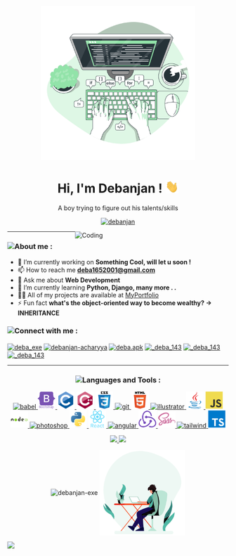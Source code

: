 <h1 align="center"><img src="https://github.com/debanjan-exe/debanjan-exe/blob/main/Code%20typing-bro.png?raw=true" width="350px"></h1>

<h1 align="center">Hi, I'm Debanjan ! <img src="https://github.com/ABSphreak/ABSphreak/blob/master/gifs/Hi.gif" width="30px"></h1>
<p align="center">A boy trying to figure out his talents/skills</p>
<!---
<p align="center"> <a href="https://github.com/ryo-ma/github-profile-trophy"><img src="https://github-profile-trophy.vercel.app/?username=debanjan-exe" alt="debanjan-exe" /></a> </p>
https://cdn.dribbble.com/users/1626229/screenshots/14978408/media/55048f248647c65901935800b5838be6.jpg
--->

<p align="center"> <a href="https://github.com/ryo-ma/github-profile-trophy"><img src="https://github-profile-trophy.vercel.app/?username=kumarnurav9811" alt="debanjan" /></a> </p>
<img align="right" alt="Coding" width="350" src="https://raw.githubusercontent.com/abhisheknaiidu/abhisheknaiidu/master/code.gif?compress=1&resize=1000x700">
<!-- <img align="right" alt="Person coding gif" src="https://github.com/chandan-reddy-k/chandan-reddy-k/blob/master/assets/coding.gif" width="350" /> -->


---
<h3 align="left"><img src="https://raw.githubusercontent.com/innng/innng/master/assets/kyubey.gif" width="40">About me : </h3>

- 🔭 I’m currently working on **Something Cool, will let u soon !**
- 📫 How to reach me **deba1652001@gmail.com**
- 💬 Ask me about **Web Development**
- 🌱 I’m currently learning **Python, Django, many more . .**
- 👨‍💻 All of my projects are available at [MyPortfolio](https://debanjan.netlify.app/)
- ⚡ Fun fact **what's the object-oriented way to become wealthy? -> INHERITANCE**

<h3 align="left"><img src="https://c.tenor.com/ZMlLPnfpTdQAAAAi/phone-ringing.gif" width="25">Connect with me :</h3>
<p align="left">
<a href="https://twitter.com/deba_exe" target="blank"><img align="center" src="https://raw.githubusercontent.com/rahuldkjain/github-profile-readme-generator/master/src/images/icons/Social/twitter.svg" alt="deba_exe" height="30" width="40" /></a>
<a href="https://linkedin.com/in/debanjan-acharyya" target="blank"><img align="center" src="https://raw.githubusercontent.com/rahuldkjain/github-profile-readme-generator/master/src/images/icons/Social/linked-in-alt.svg" alt="debanjan-acharyya" height="30" width="40" /></a>
<a href="https://fb.com/deba.apk" target="blank"><img align="center" src="https://raw.githubusercontent.com/rahuldkjain/github-profile-readme-generator/master/src/images/icons/Social/facebook.svg" alt="deba.apk" height="30" width="40" /></a>
<a href="https://instagram.com/_deba_143" target="blank"><img align="center" src="https://raw.githubusercontent.com/rahuldkjain/github-profile-readme-generator/master/src/images/icons/Social/instagram.svg" alt="_deba_143" height="30" width="40" /></a>
<a href="https://dev.to/debanjan_exe" target="_blank"><img align="center" src="https://iconape.com/wp-content/png_logo_vector/dev-to.png" alt="_deba_143" height="30" width="30" /></a>
<a href="https://auth.geeksforgeeks.org/user/debanjan01" target="_blank"><img align="center" src="https://media.geeksforgeeks.org/wp-content/uploads/20210224040124/JSBinCollaborativeJavaScriptDebugging6-300x160.png" alt="_deba_143" height="30" width="55" /></a>
</p>

---

<h3 align="center"><img src="https://media.giphy.com/media/WUlplcMpOCEmTGBtBW/giphy.gif" width="30">Languages and Tools : </h3>
<p align="center"> <a href="https://babeljs.io/" target="_blank"> <img src="https://www.vectorlogo.zone/logos/babeljs/babeljs-icon.svg" alt="babel" width="40" height="40"/> </a> <a href="https://getbootstrap.com" target="_blank"> <img src="https://raw.githubusercontent.com/devicons/devicon/master/icons/bootstrap/bootstrap-plain-wordmark.svg" alt="bootstrap" width="40" height="40"/> </a> <a href="https://www.cprogramming.com/" target="_blank"> <img src="https://raw.githubusercontent.com/devicons/devicon/master/icons/c/c-original.svg" alt="c" width="40" height="40"/> </a> <a href="https://www.w3schools.com/cpp/" target="_blank"> <img src="https://raw.githubusercontent.com/devicons/devicon/master/icons/cplusplus/cplusplus-original.svg" alt="cplusplus" width="40" height="40"/> </a> <a href="https://www.w3schools.com/css/" target="_blank"> <img src="https://raw.githubusercontent.com/devicons/devicon/master/icons/css3/css3-original-wordmark.svg" alt="css3" width="40" height="40"/> </a> <a href="https://git-scm.com/" target="_blank"> <img src="https://www.vectorlogo.zone/logos/git-scm/git-scm-icon.svg" alt="git" width="40" height="40"/> </a> <a href="https://www.w3.org/html/" target="_blank"> <img src="https://raw.githubusercontent.com/devicons/devicon/master/icons/html5/html5-original-wordmark.svg" alt="html5" width="40" height="40"/> </a> <a href="https://www.adobe.com/in/products/illustrator.html" target="_blank"> <img src="https://www.vectorlogo.zone/logos/adobe_illustrator/adobe_illustrator-icon.svg" alt="illustrator" width="40" height="40"/> </a> <a href="https://www.java.com" target="_blank"> <img src="https://raw.githubusercontent.com/devicons/devicon/master/icons/java/java-original.svg" alt="java" width="40" height="40"/> </a> <a href="https://developer.mozilla.org/en-US/docs/Web/JavaScript" target="_blank"> <img src="https://raw.githubusercontent.com/devicons/devicon/master/icons/javascript/javascript-original.svg" alt="javascript" width="40" height="40"/> </a> <a href="https://nodejs.org" target="_blank"> <img src="https://raw.githubusercontent.com/devicons/devicon/master/icons/nodejs/nodejs-original-wordmark.svg" alt="nodejs" width="40" height="40"/> </a> <a href="https://www.photoshop.com/en" target="_blank"> <img src="https://upload.wikimedia.org/wikipedia/commons/thumb/a/af/Adobe_Photoshop_CC_icon.svg/1051px-Adobe_Photoshop_CC_icon.svg.png" alt="photoshop" width="40" height="40"/> </a> <a href="https://www.python.org" target="_blank"> <img src="https://raw.githubusercontent.com/devicons/devicon/master/icons/python/python-original.svg" alt="python" width="40" height="40"/> </a> <a href="https://reactjs.org/" target="_blank"> <img src="https://raw.githubusercontent.com/devicons/devicon/master/icons/react/react-original-wordmark.svg" alt="react" width="40" height="40"/> </a> <a href="https://angular.io/" target="_blank"> <img src="https://seeklogo.com/images/A/angular-logo-CF8B6B5B10-seeklogo.com.png" alt="angular" width="40" height="40"/> </a> <a href="https://redux.js.org" target="_blank"> <img src="https://raw.githubusercontent.com/devicons/devicon/master/icons/redux/redux-original.svg" alt="redux" width="40" height="40"/> </a> <a href="https://sass-lang.com" target="_blank"> <img src="https://raw.githubusercontent.com/devicons/devicon/master/icons/sass/sass-original.svg" alt="sass" width="40" height="40"/> </a> <a href="https://tailwindcss.com/" target="_blank"> <img src="https://www.vectorlogo.zone/logos/tailwindcss/tailwindcss-icon.svg" alt="tailwind" width="40" height="40"/> </a> <a href="https://www.typescriptlang.org/" target="_blank"> <img src="https://raw.githubusercontent.com/devicons/devicon/master/icons/typescript/typescript-original.svg" alt="typescript" width="40" height="40"/> </a> </p>

<!-- <a href="https://www.adobe.com/products/xd.html" target="_blank"> <img src="https://cdn.worldvectorlogo.com/logos/adobe-xd.svg" alt="xd" width="40" height="40"/> </a> -->

<p align="center">
  <a href="https://github.com/debanjan-exe">
    <img height="180em" src="https://github-readme-stats.vercel.app/api?username=debanjan-exe&theme=tokyonight&show_icons=true" />
    <img height="180em" src="https://github-readme-stats.vercel.app/api/top-langs/?username=debanjan-exe&theme=tokyonight&layout=compact" />
  </a>
</p>

<p align="center">
  <img align="center" src="https://github-readme-streak-stats.herokuapp.com/?user=debanjan-exe&" alt="debanjan-exe" />
  <img align="center" alt="Person coding gif" src="https://github.com/chandan-reddy-k/chandan-reddy-k/blob/master/assets/coding.gif" width="195" />
</p>
<!---<img align="center" alt="Code gif" src="https://github.com/chandan-reddy-k/chandan-reddy-k/blob/master/assets/coding-freak.gif" width="100%" /> --->

<img src="https://imgur.com/rilHVxA.png"/>
